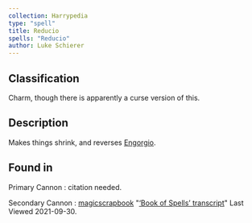 ```yaml
---
collection: Harrypedia
type: "spell"
title: Reducio
spells: "Reducio"
author: Luke Schierer
---
```


## Classification

Charm, though there is apparently a curse version of this.

## Description

Makes things shrink, and reverses [Engorgio][].

[Engorgio]: ../engorgio

## Found in

Primary Cannon
: citation needed.

Secondary Cannon
: [magicscrapbook](https://magicscrapbook.tumblr.com/)
"[‘Book of Spells’ transcript](https://magicscrapbook.tumblr.com/post/162085200042/book-of-spells-transcript)"
Last Viewed 2021-09-30.
